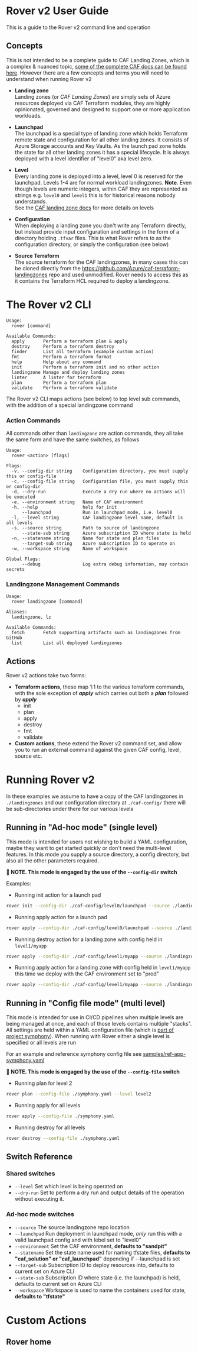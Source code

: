 # Rover v2 User Guide

This is a guide to the Rover v2 command line and operation

## Concepts

This is not intended to be a complete guide to CAF Landing Zones, which is a complex & nuanced topic, [some of the complete CAF docs can be found here](https://github.com/Azure/caf-terraform-landingzones/tree/master/documentation). However there are a few concepts and terms you will need to understand when running Rover v2

- **Landing zone**   
Landing zones (or *CAF Landing Zones*) are simply sets of Azure resources deployed via CAF Terraform modules, they are highly opinionated, governed and designed to support one or more application workloads.

- **Launchpad**  
The launchpad is a special type of landing zone which holds Terraform remote state and configuration for all other landing zones. It consists of Azure Storage accounts and Key Vaults. As the launch pad zone holds the state for all other landing zones it has a special lifecycle. It is always deployed with a level identifier of "level0" aka level zero.

- **Level**  
Every landing zone is deployed into a level, level 0 is reserved for the launchpad. Levels 1-4 are for normal workload landingzones. **Note**. Even though levels are numeric integers, within CAF they are represented as strings e.g. `level0` and `level1` this is for historical reasons nobody understands.   
See the [CAF landing zone docs](https://github.com/Azure/caf-terraform-landingzones/blob/master/documentation/code_architecture/hierarchy.md) for more details on levels

- **Configuration**  
When deploying a landing zone you don't write any Terraform directly, but instead provide input configuration and settings in the form of a directory holding `.tfvar` files. This is what Rover refers to as the configuration directory, or simply the configuration (see below)

- **Source Terraform**  
The source terraform for the CAF landingzones, in many cases this can be cloned directly from the https://github.com/Azure/caf-terraform-landingzones repo and used unmodified. Rover needs to access this as it contains the Terraform HCL required to deploy a landingzone.

# The Rover v2 CLI

```text
Usage:
  rover [command]

Available Commands:
  apply       Perform a terraform plan & apply
  destroy     Perform a terraform destroy
  finder      List all terraform (example custom action)
  fmt         Perform a terraform format
  help        Help about any command
  init        Perform a terraform init and no other action
  landingzone Manage and deploy landing zones
  linter      A linter for terraform
  plan        Perform a terraform plan
  validate    Perform a terraform validate
```

The Rover v2 CLI maps actions (see below) to top level sub commands, with the addition of a special landingzone command

### Action Commands
All commands other than `landingzone` are action commands, they all take the same form and have the same switches, as follows
```
Usage:
  rover <action> [flags]

Flags:
  -v, --config-dir string    Configuration directory, you must supply this or config-file
  -c, --config-file string   Configuration file, you must supply this or config-dir
  -d, --dry-run              Execute a dry run where no actions will be executed
  -e, --environment string   Name of CAF environment
  -h, --help                 help for init
      --launchpad            Run in launchpad mode, i.e. level0
  -l, --level string         CAF landingzone level name, default is all levels
  -s, --source string        Path to source of landingzone
      --state-sub string     Azure subscription ID where state is held
  -n, --statename string     Name for state and plan files
      --target-sub string    Azure subscription ID to operate on
  -w, --workspace string     Name of workspace

Global Flags:
      --debug                Log extra debug information, may contain secrets
```

### Landingzone Management Commands
```
Usage:
  rover landingzone [command]

Aliases:
  landingzone, lz

Available Commands:
  fetch       Fetch supporting artifacts such as landingzones from GitHub
  list        List all deployed landingzones
```

## Actions
Rover v2 actions take two forms:
 - **Terraform actions**, these map 1:1 to the various terraform commands, with the sole exception of ***apply*** which carries out both a ***plan*** followed by ***apply***
   - init
   - plan
   - apply
   - destroy
   - fmt
   - validate
 - **Custom actions**, these extend the Rover v2 command set, and allow you to run an external command against the given CAF config, level, source etc.

# Running Rover v2

In these examples we assume to have a copy of the CAF landingzones in `./landingzones` and our configuration directory at `./caf-config/` there will be sub-directories under there for our various levels

## Running in "Ad-hoc mode" (single level)
This mode is intended for users not wishing to build a YAML configuration, maybe they want to get started quickly or don't need the multi-level features. In this mode you supply a source directory, a config directory, but also all the other parameters required. 

**💬 NOTE. This mode is engaged by the use of the `--config-dir` switch**

Examples: 

 - Running init action for a launch pad
```bash
rover init --config-dir ./caf-config/level0/launchpad --source ./landingzones --launchpad --level level0
```

- Running apply action for a launch pad
```bash
rover apply --config-dir ./caf-config/level0/launchpad --source ./landingzones --launchpad --level level0
```

- Running destroy action for a landing zone with config held in `level1/myapp`
```bash
rover apply --config-dir ./caf-config/level1/myapp --source ./landingzones --level level1
```

- Running apply action for a landing zone with config held in `level1/myapp` this time we deploy with the CAF environment set to "prod"
```bash
rover apply --config-dir ./caf-config/level1/myapp --source ./landingzones --level level1 --environment prod
```

## Running in "Config file mode" (multi level)
This mode is intended for use in CI/CD pipelines when multiple levels are being managed at once, and each of those levels contains multiple "stacks". All settings are held within a YAML configuration file (which is [part of project symphony](https://github.com/aztfmod/symphony)). When running with Rover either a single level is specified or all levels are run

For an example and reference symphony config file see [samples/ref-app-symphony.yaml](./../samples/ref-app-symphony.yaml)

**💬 NOTE. This mode is engaged by the use of the `--config-file` switch**

- Running plan for level 2
```bash
rover plan --config-file ./symphony.yaml --level level2
```

- Running apply for all levels
```bash
rover apply --config-file ./symphony.yaml
```

- Running destroy for all levels
```bash
rover destroy --config-file ./symphony.yaml
```

## Switch Reference

### Shared switches
- `--level` Set which level is being operated on
- `--dry-run` Set to perform a dry run and output details of the operation without executing it.

### Ad-hoc mode switches

- `--source` The source landingzone repo location
- `--launchpad` Run deployment in launchpad mode, *only* run this with a valid launchpad config and with lebel set to "level0"
- `--environment` Set the CAF environment, **defaults to "sandpit"**
- `--statename` Set the state name used for naming tfstate files, **defaults to "caf_solution" or "caf_launchpad"** depending if --launchpad is set
- `--target-sub` Subscription ID to deploy resources into, defaults to current set on Azure CLI
- `--state-sub` Subscription ID where state (i.e. the launchpad) is held, defaults to current set on Azure CLI
- `--workspace` Workspace is used to name the containers used for state, **defaults to "tfstate"**


# Custom Actions

## Rover home
